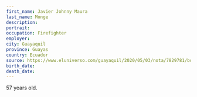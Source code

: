 ```yaml
---
first_name: Javier Johnny Maura
last_name: Monge
description: 
portrait: 
occupation: Firefighter
employer: 
city: Guayaquil
province: Guayas
country: Ecuador
source: https://www.eluniverso.com/guayaquil/2020/05/03/nota/7829781/bomberos-portenos-lloran-partida-ocho-integrantes
birth_date: 
death_date: 
---
```


57 years old.